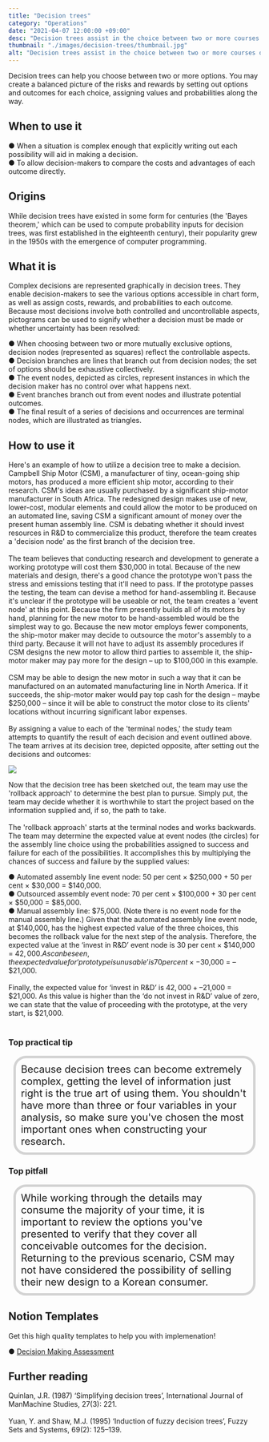 ```yaml
---
title: "Decision trees"
category: "Operations"
date: "2021-04-07 12:00:00 +09:00"
desc: "Decision trees assist in the choice between two or more courses of action"
thumbnail: "./images/decision-trees/thumbnail.jpg"
alt: "Decision trees assist in the choice between two or more courses of action."
---
```


Decision trees can help you choose between two or more options. You may create a balanced picture of the risks and rewards by setting out options and outcomes for each choice, assigning values and probabilities along the way. <br>

## When to use it

● When a situation is complex enough that explicitly writing out each possibility will aid in making a decision. <br>
● To allow decision-makers to compare the costs and advantages of each outcome directly.
<br>

## Origins
While decision trees have existed in some form for centuries (the 'Bayes theorem,' which can be used to compute probability inputs for decision trees, was first established in the eighteenth century), their popularity grew in the 1950s with the emergence of computer programming. <br>

## What it is
Complex decisions are represented graphically in decision trees. They enable decision-makers to see the various options accessible in chart form, as well as assign costs, rewards, and probabilities to each outcome. Because most decisions involve both controlled and uncontrollable aspects, pictograms can be used to signify whether a decision must be made or whether uncertainty has been resolved:

● When choosing between two or more mutually exclusive options, decision nodes (represented as squares) reflect the controllable aspects. <br>
● Decision branches are lines that branch out from decision nodes; the set of options should be exhaustive collectively.<br>
● The event nodes, depicted as circles, represent instances in which the decision maker has no control over what happens next.<br>
● Event branches branch out from event nodes and illustrate potential outcomes.<br>
● The final result of a series of decisions and occurrences are terminal nodes, which are illustrated as triangles.<br>


## How to use it
Here's an example of how to utilize a decision tree to make a decision. Campbell Ship Motor (CSM), a manufacturer of tiny, ocean-going ship motors, has produced a more efficient ship motor, according to their research. CSM's ideas are usually purchased by a significant ship-motor manufacturer in South Africa. The redesigned design makes use of new, lower-cost, modular elements and could allow the motor to be produced on an automated line, saving CSM a significant amount of money over the present human assembly line. CSM is debating whether it should invest resources in R&D to commercialize this product, therefore the team creates a 'decision node' as the first branch of the decision tree. <br><br>
The team believes that conducting research and development to generate a working prototype will cost them $30,000 in total. Because of the new materials and design, there's a good chance the prototype won't pass the stress and emissions testing that it'll need to pass. If the prototype passes the testing, the team can devise a method for hand-assembling it. Because it's unclear if the prototype will be useable or not, the team creates a 'event node' at this point.
Because the firm presently builds all of its motors by hand, planning for the new motor to be hand-assembled would be the simplest way to go. Because the new motor employs fewer components, the ship-motor maker may decide to outsource the motor's assembly to a third party. Because it will not have to adjust its assembly procedures if CSM designs the new motor to allow third parties to assemble it, the ship-motor maker may pay more for the design – up to $100,000 in this example.<br><br>
CSM may be able to design the new motor in such a way that it can be manufactured on an automated manufacturing line in North America. If it succeeds, the ship-motor maker would pay top cash for the design – maybe $250,000 – since it will be able to construct the motor close to its clients' locations without incurring significant labor expenses.<br><br>
By assigning a value to each of the 'terminal nodes,' the study team attempts to quantify the result of each decision and event outlined above. The team arrives at its decision tree, depicted opposite, after setting out the decisions and outcomes:

![](./images/decision-trees/decision-trees.png)

Now that the decision tree has been sketched out, the team may use the 'rollback approach' to determine the best plan to pursue. Simply put, the team may decide whether it is worthwhile to start the project based on the information supplied and, if so, the path to take. <br><br>
The 'rollback approach' starts at the terminal nodes and works backwards. The team may determine the expected value at event nodes (the circles) for the assembly line choice using the probabilities assigned to success and failure for each of the possibilities. It accomplishes this by multiplying the chances of success and failure by the supplied values:

● Automated assembly line event node: 50 per cent × $250,000 + 50 per cent × $30,000 = $140,000.<br>
● Outsourced assembly event node: 70 per cent × $100,000 + 30 per cent ×
$50,000 = $85,000.<br>
● Manual assembly line: $75,000. (Note there is no event node for the manual assembly line.)
Given that the automated assembly line event node, at $140,000, has the highest expected value of the three choices, this becomes the rollback value for the next step of the analysis. Therefore, the expected value at the ‘invest in R&D’ event node is 30 per cent × $140,000 = $42,000. As can be seen, the expected value for ‘prototype is unusable’ is 70 per cent × -$30,000 = –$21,000.<br><br>
Finally, the expected value for ‘invest in R&D’ is $42,000 + –$21,000 = $21,000. As this value is higher than the ‘do not invest in R&D’ value of zero, we can state that the value of proceeding with the prototype, at the very start, is $21,000.<br><br>

### Top practical tip
<div style="background:transparent;
            border-radius: 25px; 
            font-size: 20px; 
            padding: 10px; 
            border: 5px solid lightgray; 
            margin: 10px;">Because decision trees can become extremely complex, getting the level of information just right is the true art of using them. You shouldn't have more than three or four variables in your analysis, so make sure you've chosen the most important ones when constructing your research.<br></div>
            
### Top pitfall
<div style="background:transparent;
            border-radius: 25px; 
            font-size: 20px; 
            padding: 10px; 
            border: 5px solid lightgray; 
            margin: 10px;">
While working through the details may consume the majority of your time, it is important to review the options you've presented to verify that they cover all conceivable outcomes for the decision. Returning to the previous scenario, CSM may not have considered the possibility of selling their new design to a Korean consumer.<br></div>

## Notion Templates
Get this high quality templates to help you with implemenation!

● [Decision Making Assessment](https://keymodels.gumroad.com/l/DecisionMakingAssessment)


## Further reading
Quinlan, J.R. (1987) ‘Simplifying decision trees’, International Journal of ManMachine Studies, 27(3): 221.<br><br>
Yuan, Y. and Shaw, M.J. (1995) ‘Induction of fuzzy decision trees’, Fuzzy Sets and Systems, 69(2): 125–139.<br><br>
